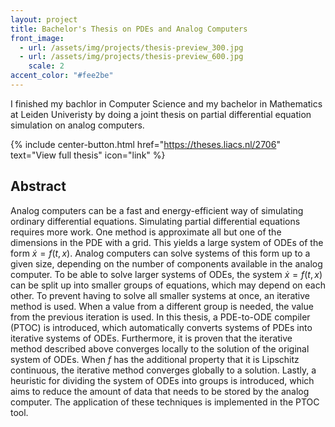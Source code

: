 ```yaml
---
layout: project
title: Bachelor's Thesis on PDEs and Analog Computers
front_image:
  - url: /assets/img/projects/thesis-preview_300.jpg
  - url: /assets/img/projects/thesis-preview_600.jpg
    scale: 2
accent_color: "#fee2be"
---
```


I finished my bachlor in Computer Science and my bachelor in Mathematics at Leiden Univeristy by doing a joint thesis on partial differential equation simulation on analog computers.

{% include center-button.html href="https://theses.liacs.nl/2706" text="View full thesis" icon="link" %}

## Abstract

Analog computers can be a fast and energy-efficient way of simulating ordinary differential equations.
Simulating partial differential equations requires more work. One method is approximate all but
one of the dimensions in the PDE with a grid. This yields a large system of ODEs of the form
$\dot x = f(t, x)$. Analog computers can solve systems of this form up to a given size, depending on
the number of components available in the analog computer. To be able to solve larger systems of
ODEs, the system $\dot x = f(t, x)$ can be split up into smaller groups of equations, which may depend
on each other. To prevent having to solve all smaller systems at once, an iterative method is used.
When a value from a different group is needed, the value from the previous iteration is used.
In this thesis, a PDE-to-ODE compiler (PTOC) is introduced, which automatically converts
systems of PDEs into iterative systems of ODEs. Furthermore, it is proven that the iterative
method described above converges locally to the solution of the original system of ODEs. When $f$
has the additional property that it is Lipschitz continuous, the iterative method converges globally
to a solution. Lastly, a heuristic for dividing the system of ODEs into groups is introduced, which
aims to reduce the amount of data that needs to be stored by the analog computer. The application
of these techniques is implemented in the PTOC tool.